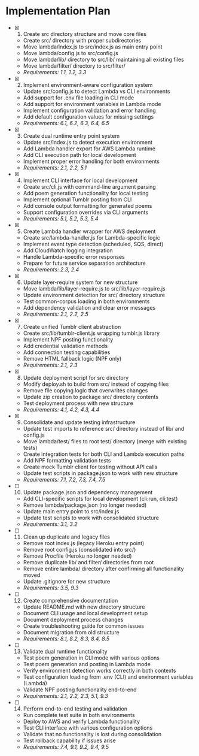 # Implementation Plan

- [x] 1. Create src directory structure and move core files

  - Create src/ directory with proper subdirectories
  - Move lambda/index.js to src/index.js as main entry point
  - Move lambda/config.js to src/config.js
  - Move lambda/lib/ directory to src/lib/ maintaining all existing files
  - Move lambda/filter/ directory to src/filter/
  - _Requirements: 1.1, 1.2, 3.3_

- [x] 2. Implement environment-aware configuration system

  - Update src/config.js to detect Lambda vs CLI environments
  - Add support for .env file loading in CLI mode
  - Add support for environment variables in Lambda mode
  - Implement configuration validation and error handling
  - Add default configuration values for missing settings
  - _Requirements: 6.1, 6.2, 6.3, 6.4, 6.5_

- [x] 3. Create dual runtime entry point system

  - Update src/index.js to detect execution environment
  - Add Lambda handler export for AWS Lambda runtime
  - Add CLI execution path for local development
  - Implement proper error handling for both environments
  - _Requirements: 2.1, 2.2, 5.1_

- [x] 4. Implement CLI interface for local development

  - Create src/cli.js with command-line argument parsing
  - Add poem generation functionality for local testing
  - Implement optional Tumblr posting from CLI
  - Add console output formatting for generated poems
  - Support configuration overrides via CLI arguments
  - _Requirements: 5.1, 5.2, 5.3, 5.4_

- [x] 5. Create Lambda handler wrapper for AWS deployment

  - Create src/lambda-handler.js for Lambda-specific logic
  - Implement event type detection (scheduled, SQS, direct)
  - Add CloudWatch logging integration
  - Handle Lambda-specific error responses
  - Prepare for future service separation architecture
  - _Requirements: 2.3, 2.4_

- [x] 6. Update layer-require system for new structure

  - Move lambda/lib/layer-require.js to src/lib/layer-require.js
  - Update environment detection for src/ directory structure
  - Test common-corpus loading in both environments
  - Add dependency validation and clear error messages
  - _Requirements: 2.1, 2.2, 2.5_

- [x] 7. Create unified Tumblr client abstraction

  - Create src/lib/tumblr-client.js wrapping tumblr.js library
  - Implement NPF posting functionality
  - Add credential validation methods
  - Add connection testing capabilities
  - Remove HTML fallback logic (NPF only)
  - _Requirements: 2.1, 2.3_

- [x] 8. Update deployment script for src directory

  - Modify deploy.sh to build from src/ instead of copying files
  - Remove file copying logic that overwrites changes
  - Update zip creation to package src/ directory contents
  - Test deployment process with new structure
  - _Requirements: 4.1, 4.2, 4.3, 4.4_

- [x] 9. Consolidate and update testing infrastructure

  - Update test imports to reference src/ directory instead of lib/ and config.js
  - Move lambda/test/ files to root test/ directory (merge with existing tests)
  - Create integration tests for both CLI and Lambda execution paths
  - Add NPF formatting validation tests
  - Create mock Tumblr client for testing without API calls
  - Update test scripts in package.json to work with new structure
  - _Requirements: 7.1, 7.2, 7.3, 7.4, 7.5_

- [ ] 10. Update package.json and dependency management

  - Add CLI-specific scripts for local development (cli:run, cli:test)
  - Remove lambda/package.json (no longer needed)
  - Update main entry point to src/index.js
  - Update test scripts to work with consolidated structure
  - _Requirements: 3.1, 3.2_

- [ ] 11. Clean up duplicate and legacy files

  - Remove root index.js (legacy Heroku entry point)
  - Remove root config.js (consolidated into src/)
  - Remove Procfile (Heroku no longer needed)
  - Remove duplicate lib/ and filter/ directories from root
  - Remove entire lambda/ directory after confirming all functionality moved
  - Update .gitignore for new structure
  - _Requirements: 3.5, 9.3_

- [ ] 12. Create comprehensive documentation

  - Update README.md with new directory structure
  - Document CLI usage and local development setup
  - Document deployment process changes
  - Create troubleshooting guide for common issues
  - Document migration from old structure
  - _Requirements: 8.1, 8.2, 8.3, 8.4, 8.5_

- [ ] 13. Validate dual runtime functionality

  - Test poem generation in CLI mode with various options
  - Test poem generation and posting in Lambda mode
  - Verify environment detection works correctly in both contexts
  - Test configuration loading from .env (CLI) and environment variables (Lambda)
  - Validate NPF posting functionality end-to-end
  - _Requirements: 2.1, 2.2, 2.3, 5.1, 9.3_

- [ ] 14. Perform end-to-end testing and validation
  - Run complete test suite in both environments
  - Deploy to AWS and verify Lambda functionality
  - Test CLI interface with various configuration options
  - Validate that no functionality is lost during consolidation
  - Test rollback capability if issues arise
  - _Requirements: 7.4, 9.1, 9.2, 9.4, 9.5_

